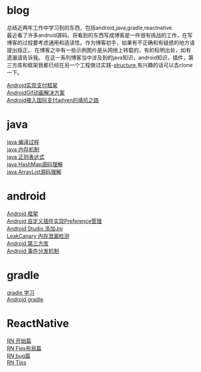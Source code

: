 # blog
 总结近两年工作中学习到的东西，包括android,java,gradle,reactnative.<br>
 最近看了许多android源码，将看到的东西写成博客是一件很有挑战的工作，在写博客的过程要考虑通用和适读性。作为博客初手，如果有不正确和有疑惑的地方请提出指正。
 在博客之中有一些示例图片是从网络上转载的，有的标明出处，如有遗漏请告诉我。
 在这一系列博客当中涉及到的java知识，android知识，插件，第三方库和框架我都已经在另一个工程做过实践-[structure](https://github.com/MerlinYu/structure),有兴趣的话可以去clone一下。
 
 [Android实现支付框架](https://github.com/MerlinYu/blog/blob/master/android/pay.md)<br>
 [AndroidGif动画解决方案](https://github.com/MerlinYu/blog/blob/master/android/android%20gif%E5%8A%A8%E7%94%BB%E8%A7%A3%E5%86%B3%E6%96%B9%E6%A1%88.md)<br>
 [Android接入国际支付adyen的填坑之路](https://github.com/MerlinYu/blog/blob/master/android/Android%20%E6%8E%A5%E5%85%A5adyen%20%E6%94%AF%E4%BB%98.md)<br>
 
# java
[java 编译过程](https://github.com/MerlinYu/blog/blob/master/java/compile.md)<br>
[java 内存机制](https://github.com/MerlinYu/blog/blob/master/java/memory.md)<br>
[java 正则表达式](https://github.com/MerlinYu/blog/blob/master/java/regular.md)<br>
[java HashMap源码理解](https://github.com/MerlinYu/blog/blob/master/java/hashmap.md)<br>
[java ArrayList源码理解](https://github.com/MerlinYu/blog/blob/master/java/java_arraylist.md)<br>

# android
[Android 框架](https://github.com/MerlinYu/blog/blob/master/android/structure.md)<br>
[Android 自定义插件实现Preference管理](https://github.com/MerlinYu/PreferenceAnnotation/blob/master/README.md)<br>
[Android Studio 添加Jni](https://github.com/MerlinYu/blog/blob/master/android/jni.md)<br>
[LeakCanary 内存泄漏检测](https://github.com/MerlinYu/blog/blob/master/android/LeaksCanary.md)<br>
[Android 第三方库](https://github.com/MerlinYu/blog/blob/master/android/library.md)<br>
[Android 事件分发机制](https://github.com/MerlinYu/blog/blob/master/android/touch_event.md)<br>

# gradle
[gradle 学习](https://github.com/MerlinYu/blog/blob/master/gradle/grama.md)<br>
[Android gradle](https://github.com/MerlinYu/blog/blob/master/gradle/android_gradle.md)<br>

# ReactNative
[RN 开始篇](https://github.com/MerlinYu/blog/edit/master/react_native/start.md)<br>
[RN Flex布局篇](https://github.com/MerlinYu/blog/blob/master/react_native/view.md)<br>
[RN bug篇](https://github.com/MerlinYu/blog/blob/master/react_native/bug.md)<br>
[RN Tips](https://github.com/MerlinYu/blog/blob/master/react_native/tips.md)<br>
